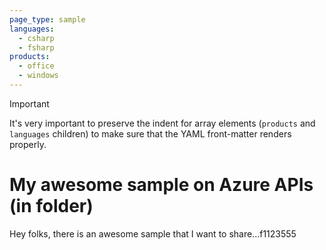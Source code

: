 ```yaml
---
page_type: sample
languages:
  - csharp
  - fsharp
products:
  - office
  - windows
---
```


>[!IMPORTANT]
>It's very important to preserve the indent for array elements (`products` and `languages` children) to make sure that the YAML front-matter renders properly.

# My awesome sample on Azure APIs (in folder)

Hey folks, there is an awesome sample that I want to share...f1123555
